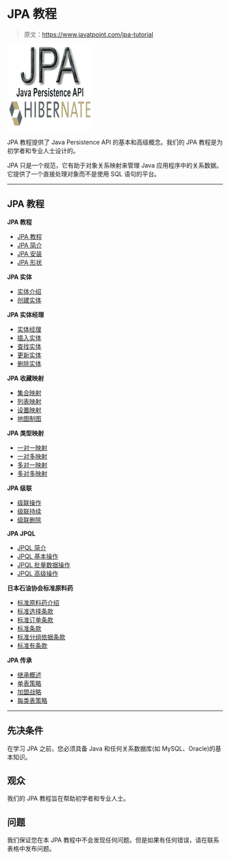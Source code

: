# JPA 教程

> 原文：<https://www.javatpoint.com/jpa-tutorial>

![JPA Tutorial](img/d3966b53bc90e5d702b7c1343a8b2bfc.png)

JPA 教程提供了 Java Persistence API 的基本和高级概念。我们的 JPA 教程是为初学者和专业人士设计的。

JPA 只是一个规范，它有助于对象关系映射来管理 Java 应用程序中的关系数据。它提供了一个直接处理对象而不是使用 SQL 语句的平台。

* * *

## JPA 教程

**JPA 教程**

*   [JPA 教程](jpa-tutorial)
*   [JPA 简介](jpa-introduction)
*   [JPA 安装](jpa-installation)
*   [JPA 形状](jpa-object-relational-mapping)

**JPA 实体**

*   [实体介绍](jpa-entity-introduction)
*   [创建实体](jpa-creating-an-entity)

**JPA 实体经理**

*   [实体经理](jpa-entity-manager)
*   [插入实体](jpa-inserting-an-entity)
*   [查找实体](jpa-finding-an-entity)
*   [更新实体](jpa-updating-an-entity)
*   [删除实体](jpa-deleting-an-entity)

**JPA 收藏映射**

*   [集合映射](jpa-collection-mapping)
*   [列表映射](jpa-list-mapping)
*   [设置映射](jpa-set-mapping)
*   [地图制图](jpa-map-mapping)

**JPA 类型映射**

*   [一对一映射](jpa-one-to-one-mapping)
*   [一对多映射](jpa-one-to-many-mapping)
*   [多对一映射](jpa-many-to-one-mapping)
*   [多对多映射](jpa-many-to-many-mapping)

**JPA 级联**

*   [级联操作](jpa-cascading-operations)
*   [级联持续](jpa-cascade-persist)
*   [级联删除](jpa-cascade-remove)

**JPA JPQL**

*   [JPQL 简介](jpa-jpql-introduction)
*   [JPQL 基本操作](jpa-jpql-basic-operations)
*   [JPQL 批量数据操作](jpa-jpql-bulk-data-operations)
*   [JPQL 高级操作](jpa-jpql-advanced-operations)

**日本石油协会标准原料药**

*   [标准原料药介绍](jpa-criteria-api-introduction)
*   [标准选择条款](jpa-criteria-select-clause)
*   [标准订单条款](jpa-criteria-order-by-clause)
*   [标准条款](jpa-criteria-where-clause)
*   [标准分组依据条款](jpa-criteria-group-by-clause)
*   [标准有条款](jpa-criteria-having-clause)

**JPA 传承**

*   [继承概述](jpa-inheritance-overview)
*   [单表策略](jpa-single-table-strategy)
*   [加盟战略](jpa-joined-strategy)
*   [每类表策略](jpa-table-per-class-strategy)

* * *

## 先决条件

在学习 JPA 之前，您必须具备 Java 和任何关系数据库(如 MySQL、Oracle)的基本知识。

## 观众

我们的 JPA 教程旨在帮助初学者和专业人士。

## 问题

我们保证您在本 JPA 教程中不会发现任何问题。但是如果有任何错误，请在联系表格中发布问题。